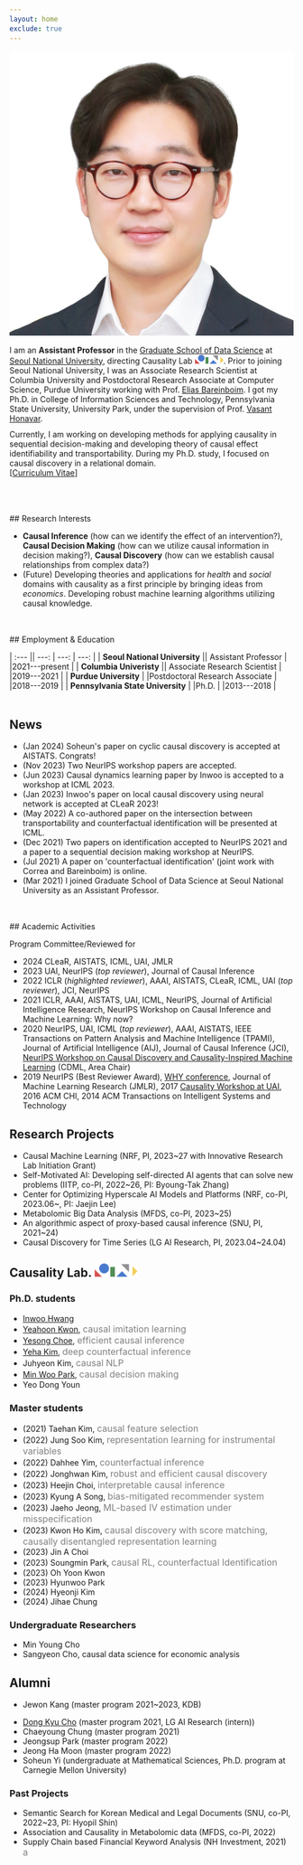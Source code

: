 ```yaml
---
layout: home
exclude: true
---
```



<div id="container">
  <img src="assets/sanghack2023-face.png" class="profile-pic"/>
  <div id="aboutme" float="right">
<p style="margin-bottom:3mm;">
	I am an <b>Assistant Professor</b> in the <a href="https://gsds.snu.ac.kr">Graduate School of Data Science</a> at <a href="https://www.snu.ac.kr">Seoul National University</a>, directing Causality Lab <img src="/assets/logo_2023.png" height="16" style="vertical-align: baseline"/>. Prior to joining Seoul National University, 
	I was an 
	Associate Research Scientist at Columbia University and Postdoctoral Research Associate at Computer Science, Purdue University
	working with Prof. <a href="http://causalai.net">Elias Bareinboim</a>.
	I got my Ph.D. in College of Information Sciences and Technology, Pennsylvania State University, University Park, under the supervision of Prof. <a href="https://faculty.ist.psu.edu/vhonavar/index.htm">Vasant Honavar</a>.
</p>
Currently, I am working on developing methods for applying causality in sequential decision-making
and developing theory of causal effect identifiability and transportability.
During my Ph.D. study, I focused on causal discovery in a relational domain.<br>
[<a href="/assets/cv.pdf">Curriculum Vitae</a>]
  </div>
  
</div>

<br>


<p style="margin-bottom:1.25cm;"></p>
## Research Interests

- **Causal Inference** (how can we identify the effect of an intervention?),  **Causal Decision Making** (how can we utilize causal information in decision making?),  **Causal Discovery** (how can we establish causal relationships from complex data?) 
- (Future) Developing theories and applications for *health* and *social* domains with causality as a first principle by bringing ideas from *economics*. Developing robust machine learning algorithms utilizing causal knowledge.


<p style="margin-bottom:1.25cm;"></p>
## Employment & Education

| :--- || ---: | ---: | ---: |
| **Seoul National University**  || Assistant Professor | |2021---present |
| **Columbia Univeristy**  || Associate Research Scientist | |2019---2021 |
| **Purdue University**  | |Postdoctoral Research Associate | |2018---2019 |
| **Pennsylvania State University** | |Ph.D. | |2013---2018 |


<p style="margin-bottom:1.25cm;"></p>



## News
- (Jan 2024) Soheun's paper on cyclic causal discovery is accepted at AISTATS. Congrats!
- (Nov 2023) Two NeurIPS workshop papers are accepted.
- (Jun 2023) Causal dynamics learning paper by Inwoo is accepted to a workshop at ICML 2023.
- (Jan 2023) Inwoo's paper on local causal discovery using neural network is accepted at CLeaR 2023!
- (May 2022) A co-authored paper on the intersection between transportability and counterfactual identification will be presented at ICML.
- (Dec 2021) Two papers on identification accepted to NeurIPS 2021 and a paper to a sequential decision making workshop at NeurIPS.
- (Jul 2021) A paper on 'counterfactual identification' (joint work with Correa and Bareinboim) is online.
- (Mar 2021) I joined Graduate School of Data Science at Seoul National University as an Assistant Professor.


<p style="margin-bottom:1.25cm;"></p>
## Academic Activities

Program Committee/Reviewed for 

- 2024 CLeaR, AISTATS, ICML, UAI, JMLR
- 2023 UAI, NeurIPS (_top reviewer_), Journal of Causal Inference
- 2022 ICLR  (_highlighted reviewer_), AAAI, AISTATS, CLeaR, ICML, UAI (_top reviewer_), JCI, NeurIPS
- 2021 ICLR, AAAI, AISTATS, UAI, ICML, NeurIPS, Journal of Artificial Intelligence Research, NeurIPS Workshop on Causal Inference and Machine Learning: Why now?
- 2020 NeurIPS, UAI, ICML (_top reviewer_), AAAI, AISTATS, IEEE Transactions on Pattern Analysis and Machine Intelligence (TPAMI), Journal of Artificial Intelligence (AIJ), Journal of Causal Inference (JCI), [NeurIPS Workshop on Causal Discovery and Causality-Inspired Machine Learning](https://www.cmu.edu/dietrich/causality/neurips20ws/) (CDML, Area Chair)
- 2019 NeurIPS (Best Reviewer Award), [WHY conference](https://why19.causalai.net),
 Journal of Machine Learning Research (JMLR), 2017 [Causality Workshop at UAI](https://causalai.net/causal-uai17/), 2016 ACM CHI, 2014 ACM Transactions on Intelligent Systems and Technology

## Research Projects

- Causal Machine Learning (NRF, PI, 2023~27 with Innovative Research Lab Initiation Grant)
- Self-Motivated AI: Developing self-directed AI agents that can solve new problems (IITP, co-PI, 2022~26, PI: Byoung-Tak Zhang)
- Center for Optimizing Hyperscale AI Models and Platforms (NRF, co-PI, 2023.06~, PI: Jaejin Lee)
- Metabolomic Big Data Analysis (MFDS, co-PI, 2023~25)
- An algorithmic aspect of proxy-based causal inference (SNU, PI, 2021~24)
- Causal Discovery for Time Series (LG AI Research, PI, 2023.04~24.04)


## Causality Lab. <img src="/assets/logo_2023.png" height="24" style="vertical-align: baseline"/>

### Ph.D. students
- [Inwoo Hwang](https://bluemoon010.github.io)
- [Yeahoon Kwon](https://deepstroy.github.io), <span style="font-size:16px;color:gray;">causal imitation learning</span>
- [Yesong Choe](https://lovelyesong.github.io), <span style="font-size:16px;color:gray;">efficient causal inference</span>
- [Yeha Kim](https://yeha-777.github.io), <span style="font-size:16px;color:gray;">deep counterfactual inference</span>
- Juhyeon Kim, <span style="font-size:16px;color:gray;">causal NLP</span>
- [Min Woo Park](https://minwoopark96.github.io), <span style="font-size:16px;color:gray;">causal decision making</span>
- Yeo Dong Youn


### Master students 
- (2021) Taehan Kim, <span style="font-size:16px;color:gray;">causal feature selection</span>
- (2022) Jung Soo Kim, <span style="font-size:16px;color:gray;">representation learning for instrumental variables</span>
- (2022) Dahhee Yim, <span style="font-size:16px;color:gray;">counterfactual inference</span>
- (2022) Jonghwan Kim, <span style="font-size:16px;color:gray;">robust and efficient causal discovery</span>
- (2023) Heejin Choi, <span style="font-size:16px;color:gray;">interpretable causal inference</span>
- (2023) Kyung A Song, <span style="font-size:16px;color:gray;">bias-mitigated recommender system</span>
- (2023) Jaeho Jeong, <span style="font-size:16px;color:gray;">ML-based IV estimation under misspecification</span>
- (2023) Kwon Ho Kim, <span style="font-size:16px;color:gray;">causal discovery with score matching, causally disentangled representation learning</span>
- (2023) Jin A Choi
- (2023) Soungmin Park, <span style="font-size:16px;color:gray;">causal RL, counterfactual Identification</span>
- (2023) Oh Yoon Kwon
- (2023) Hyunwoo Park
- (2024) Hyeonji Kim
- (2024) Jihae Chung

### Undergraduate Researchers
- Min Young Cho
- Sangyeon Cho, causal data science for economic analysis



## Alumni 
- Jewon Kang (master program 2021~2023, KDB)
<!-- - Juhyeon Kim (master program 2021~2023, Ph.D. program)-->
- [Dong Kyu Cho](https://umamicode.github.io/aboutme/) (master program 2021, LG AI Research (intern))
- Chaeyoung Chung (master program 2021)
- Jeongsup Park (master program 2022)
- Jeong Ha Moon (master program 2022)
- Soheun Yi (undergraduate at Mathematical Sciences, Ph.D. program at Carnegie Mellon University)



### Past Projects

- Semantic Search for Korean Medical and Legal Documents (SNU, co-PI, 2022~23, PI: Hyopil Shin)
- Association and Causality in Metabolomic data (MFDS, co-PI, 2022)
- Supply Chain based Financial Keyword Analysis (NH Investment, 2021)
<span style="font-size:16px;color:gray;">a</span>

